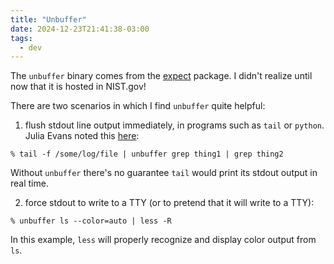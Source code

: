 ```yaml
---
title: "Unbuffer"
date: 2024-12-23T21:41:38-03:00
tags:
  - dev
---
```


The `unbuffer` binary comes from the [expect](https://www.nist.gov/services-resources/software/expect) package.
I didn't realize until now that it is hosted in NIST.gov!

There are two scenarios in which I find `unbuffer` quite helpful:

1) flush stdout line output immediately, in programs such as `tail` or `python`.
Julia Evans noted this
[here](https://jvns.ca/blog/2024/11/29/why-pipes-get-stuck-buffering/#solution-5-use-unbuffer):

```shell
% tail -f /some/log/file | unbuffer grep thing1 | grep thing2
```

Without `unbuffer` there's no guarantee `tail` would print its stdout output in
real time.

2) force stdout to write to a TTY (or to pretend that it will write to a TTY):

```shell
% unbuffer ls --color=auto | less -R
```

In this example, `less` will properly recognize and display color output from
`ls`.
